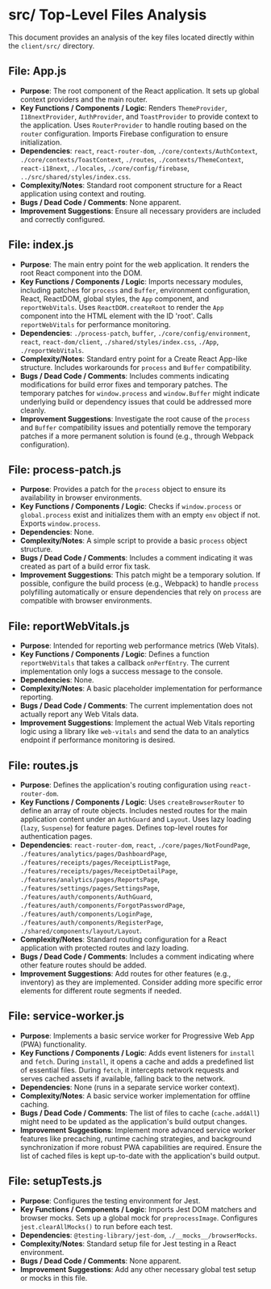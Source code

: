 # src/ Top-Level Files Analysis

This document provides an analysis of the key files located directly within the `client/src/` directory.

## File: App.js
- **Purpose**: The root component of the React application. It sets up global context providers and the main router.
- **Key Functions / Components / Logic**: Renders `ThemeProvider`, `I18nextProvider`, `AuthProvider`, and `ToastProvider` to provide context to the application. Uses `RouterProvider` to handle routing based on the `router` configuration. Imports Firebase configuration to ensure initialization.
- **Dependencies**: `react`, `react-router-dom`, `./core/contexts/AuthContext`, `./core/contexts/ToastContext`, `./routes`, `./contexts/ThemeContext`, `react-i18next`, `./locales`, `./core/config/firebase`, `../src/shared/styles/index.css`.
- **Complexity/Notes**: Standard root component structure for a React application using context and routing.
- **Bugs / Dead Code / Comments**: None apparent.
- **Improvement Suggestions**: Ensure all necessary providers are included and correctly configured.

## File: index.js
- **Purpose**: The main entry point for the web application. It renders the root React component into the DOM.
- **Key Functions / Components / Logic**: Imports necessary modules, including patches for `process` and `Buffer`, environment configuration, React, ReactDOM, global styles, the `App` component, and `reportWebVitals`. Uses `ReactDOM.createRoot` to render the `App` component into the HTML element with the ID 'root'. Calls `reportWebVitals` for performance monitoring.
- **Dependencies**: `./process-patch`, `buffer`, `./core/config/environment`, `react`, `react-dom/client`, `./shared/styles/index.css`, `./App`, `./reportWebVitals`.
- **Complexity/Notes**: Standard entry point for a Create React App-like structure. Includes workarounds for `process` and `Buffer` compatibility.
- **Bugs / Dead Code / Comments**: Includes comments indicating modifications for build error fixes and temporary patches. The temporary patches for `window.process` and `window.Buffer` might indicate underlying build or dependency issues that could be addressed more cleanly.
- **Improvement Suggestions**: Investigate the root cause of the `process` and `Buffer` compatibility issues and potentially remove the temporary patches if a more permanent solution is found (e.g., through Webpack configuration).

## File: process-patch.js
- **Purpose**: Provides a patch for the `process` object to ensure its availability in browser environments.
- **Key Functions / Components / Logic**: Checks if `window.process` or `global.process` exist and initializes them with an empty `env` object if not. Exports `window.process`.
- **Dependencies**: None.
- **Complexity/Notes**: A simple script to provide a basic `process` object structure.
- **Bugs / Dead Code / Comments**: Includes a comment indicating it was created as part of a build error fix task.
- **Improvement Suggestions**: This patch might be a temporary solution. If possible, configure the build process (e.g., Webpack) to handle `process` polyfilling automatically or ensure dependencies that rely on `process` are compatible with browser environments.

## File: reportWebVitals.js
- **Purpose**: Intended for reporting web performance metrics (Web Vitals).
- **Key Functions / Components / Logic**: Defines a function `reportWebVitals` that takes a callback `onPerfEntry`. The current implementation only logs a success message to the console.
- **Dependencies**: None.
- **Complexity/Notes**: A basic placeholder implementation for performance reporting.
- **Bugs / Dead Code / Comments**: The current implementation does not actually report any Web Vitals data.
- **Improvement Suggestions**: Implement the actual Web Vitals reporting logic using a library like `web-vitals` and send the data to an analytics endpoint if performance monitoring is desired.

## File: routes.js
- **Purpose**: Defines the application's routing configuration using `react-router-dom`.
- **Key Functions / Components / Logic**: Uses `createBrowserRouter` to define an array of route objects. Includes nested routes for the main application content under an `AuthGuard` and `Layout`. Uses lazy loading (`lazy`, `Suspense`) for feature pages. Defines top-level routes for authentication pages.
- **Dependencies**: `react-router-dom`, `react`, `./core/pages/NotFoundPage`, `./features/analytics/pages/DashboardPage`, `./features/receipts/pages/ReceiptListPage`, `./features/receipts/pages/ReceiptDetailPage`, `./features/analytics/pages/ReportsPage`, `./features/settings/pages/SettingsPage`, `./features/auth/components/AuthGuard`, `./features/auth/components/ForgotPasswordPage`, `./features/auth/components/LoginPage`, `./features/auth/components/RegisterPage`, `./shared/components/layout/Layout`.
- **Complexity/Notes**: Standard routing configuration for a React application with protected routes and lazy loading.
- **Bugs / Dead Code / Comments**: Includes a comment indicating where other feature routes should be added.
- **Improvement Suggestions**: Add routes for other features (e.g., inventory) as they are implemented. Consider adding more specific error elements for different route segments if needed.

## File: service-worker.js
- **Purpose**: Implements a basic service worker for Progressive Web App (PWA) functionality.
- **Key Functions / Components / Logic**: Adds event listeners for `install` and `fetch`. During `install`, it opens a cache and adds a predefined list of essential files. During `fetch`, it intercepts network requests and serves cached assets if available, falling back to the network.
- **Dependencies**: None (runs in a separate service worker context).
- **Complexity/Notes**: A basic service worker implementation for offline caching.
- **Bugs / Dead Code / Comments**: The list of files to cache (`cache.addAll`) might need to be updated as the application's build output changes.
- **Improvement Suggestions**: Implement more advanced service worker features like precaching, runtime caching strategies, and background synchronization if more robust PWA capabilities are required. Ensure the list of cached files is kept up-to-date with the application's build output.

## File: setupTests.js
- **Purpose**: Configures the testing environment for Jest.
- **Key Functions / Components / Logic**: Imports Jest DOM matchers and browser mocks. Sets up a global mock for `preprocessImage`. Configures `jest.clearAllMocks()` to run before each test.
- **Dependencies**: `@testing-library/jest-dom`, `./__mocks__/browserMocks`.
- **Complexity/Notes**: Standard setup file for Jest testing in a React environment.
- **Bugs / Dead Code / Comments**: None apparent.
- **Improvement Suggestions**: Add any other necessary global test setup or mocks in this file.
